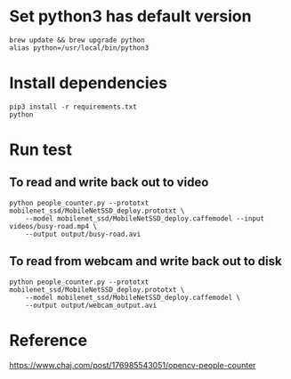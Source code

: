 # Set python3 has default version
```
brew update && brew upgrade python
alias python=/usr/local/bin/python3
```
# Install dependencies
```
pip3 install -r requirements.txt
python 
```
# Run test
##  To read and write back out to video
```
python people_counter.py --prototxt mobilenet_ssd/MobileNetSSD_deploy.prototxt \
	--model mobilenet_ssd/MobileNetSSD_deploy.caffemodel --input videos/busy-road.mp4 \
	--output output/busy-road.avi
```
## To read from webcam and write back out to disk
```
python people_counter.py --prototxt mobilenet_ssd/MobileNetSSD_deploy.prototxt \
	--model mobilenet_ssd/MobileNetSSD_deploy.caffemodel \
	--output output/webcam_output.avi
```
# Reference 
https://www.chaj.com/post/176985543051/opencv-people-counter
